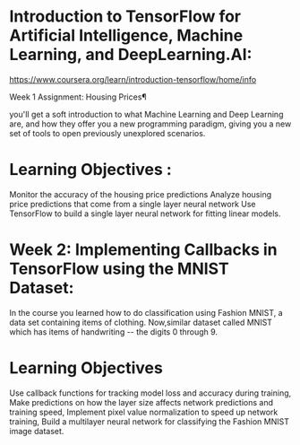 # Introduction to TensorFlow for Artificial Intelligence, Machine Learning, and DeepLearning.AI:


https://www.coursera.org/learn/introduction-tensorflow/home/info

Week 1 Assignment: Housing Prices¶

 you'll get a soft introduction to what Machine Learning and Deep Learning are, 
 and how they offer you a new programming paradigm, 
 giving you a new set of tools to open previously unexplored scenarios.  

# Learning Objectives :
Monitor the accuracy of the housing price predictions
Analyze housing price predictions that come from a single layer neural network
Use TensorFlow to build a single layer neural network for fitting linear models.

# Week 2: Implementing Callbacks in TensorFlow using the MNIST Dataset:
In the course you learned how to do classification using Fashion MNIST, 
a data set containing items of clothing. 
Now,similar dataset called MNIST which has items of handwriting -- the digits 0 through 9.

# Learning Objectives
Use callback functions for tracking model loss and accuracy during training,
Make predictions on how the layer size affects network predictions and training speed,
Implement pixel value normalization to speed up network training,
Build a multilayer neural network for classifying the Fashion MNIST image dataset.
